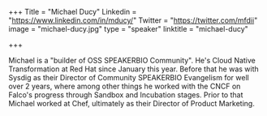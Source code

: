 +++
Title = "Michael Ducy"
Linkedin = "https://www.linkedin.com/in/mducy/"
Twitter = "https://twitter.com/mfdii"
image = "michael-ducy.jpg"
type = "speaker"
linktitle = "michael-ducy"

+++

Michael is a "builder of OSS SPEAKERBIO Community". He's Cloud Native Transformation at Red Hat since January this year. Before that he was with Sysdig as their Director of Community SPEAKERBIO Evangelism for well over 2 years, where among other things he worked with the CNCF on Falco's progress through Sandbox and Incubation stages. Prior to that Michael worked at Chef, ultimately as their Director of Product Marketing.
